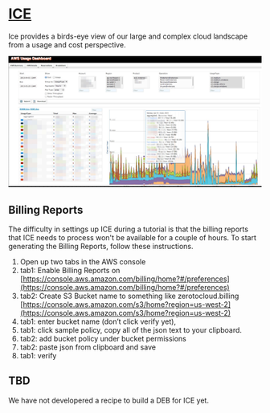 # <a href="https://github.com/Netflix/ice" target="_blank">ICE</a>

Ice provides a birds-eye view of our large and complex cloud landscape from a usage and cost perspective. 

![](images/ice.png)

## Billing Reports

The difficulty in settings up ICE during a tutorial is that the billing reports that ICE needs to process won't be available for a couple of hours.
To start generating the Billing Reports, follow these instructions.
 
1. Open up two tabs in the AWS console
2. tab1: Enable Billing Reports on [https://console.aws.amazon.com/billing/home?#/preferences](https://console.aws.amazon.com/billing/home?#/preferences)
3. tab2: Create S3 Bucket name to something like zerotocloud.billing [https://console.aws.amazon.com/s3/home?region=us-west-2](https://console.aws.amazon.com/s3/home?region=us-west-2)
4. tab1: enter bucket name (don’t click verify yet),
5. tab1: click sample policy, copy all of the json text to your clipboard.
6. tab2: add bucket policy under bucket permissions
7. tab2: paste json from clipboard and save
8. tab1: verify

## TBD

We have not developered a recipe to build a DEB for ICE yet.